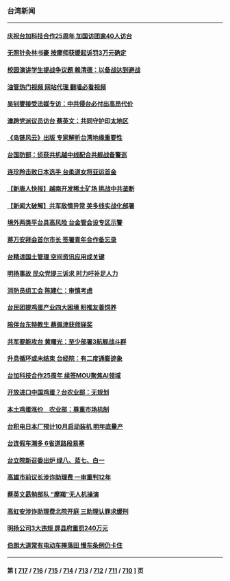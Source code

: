 ### 台湾新闻
---
#### [庆祝台加科技合作25周年 加国访团逾40人访台](../../pages/ncid1349361/n14081461.md?09262045) 
#### [无照针灸林书豪 按摩师获缓起诉罚3万元确定](../../pages/ncid1349361/n14081516.md?09262045) 
#### [校园演讲学生提战争议题 赖清德：以备战达到避战](../../pages/ncid1349361/n14081462.md?09262045) 
#### [油管热门视频 网站代理 翻墙必看视频](http://138.2.39.72:81/youtube.html?epic-marker?09262045)
#### [吴钊燮接受法媒专访：中共侵台必付出高昂代价](../../pages/ncid1349361/n14081396.md?09262045) 
#### [澳跨党派议员访台 蔡英文：共同守护印太地区](../../pages/ncid1349361/n14081372.md?09262045) 
#### [《岛链风云》出版 专家解析台湾地缘重要性](../../pages/ncid1349361/n14080959.md?09262045) 
#### [台国防部：侦获共机越中线配合共舰战备警巡](../../pages/ncid1349361/n14081358.md?09262045) 
#### [连珍羚击败日本选手 台柔道女将亚运首金](../../pages/ncid1349361/n14080873.md?09262045) 
#### [【新唐人快报】越南开发稀土矿场 挑战中共垄断](../../pages/ncid1349361/n14081138.md?09262045) 
#### [【新闻大破解】共军敌情异常 美多线实战化部署](../../pages/ncid1349361/n14081019.md?09262045) 
#### [境外两类平台具高风险 台金管会设专区示警](../../pages/ncid1349361/n14080951.md?09262045) 
#### [蒋万安拜会首尔市长 签署青年合作备忘录](../../pages/ncid1349361/n14080922.md?09262045) 
#### [台精进国土管理 空间资讯应用成关键](../../pages/ncid1349361/n14080963.md?09262045) 
#### [明扬事故 民众党提三诉求 时力吁补足人力](../../pages/ncid1349361/n14080924.md?09262045) 
#### [消防员组工会 陈建仁：审慎考虑](../../pages/ncid1349361/n14080915.md?09262045) 
#### [台民团提鸡蛋产业四大困境 盼推友善饲养](../../pages/ncid1349361/n14080913.md?09262045) 
#### [陪伴台东特教生 蔡佩津获师铎奖](../../pages/ncid1349361/n14080927.md?09262045) 
#### [共军要能攻台 黄曙光：至少部署3航舰战斗群](../../pages/ncid1349361/n14080918.md?09262045) 
#### [升息循环或未结束 台经院：有二度通膨迹象](../../pages/ncid1349361/n14080910.md?09262045) 
#### [台加科技合作25周年 续签MOU聚焦AI领域](../../pages/ncid1349361/n14080952.md?09262045) 
#### [开放进口中国鸡蛋？台农业部：无规划](../../pages/ncid1349361/n14080921.md?09262045) 
#### [本土鸡蛋涨价　农业部：尊重市场机制](../../pages/ncid1349361/n14080930.md?09262045) 
#### [台积电日本厂预计10月启动装机 明年底量产](../../pages/ncid1349361/n14080920.md?09262045) 
#### [台连假车潮多 6省道路段易塞](../../pages/ncid1349361/n14080934.md?09262045) 
#### [台立院新召委出炉 绿八、蓝七、白一](../../pages/ncid1349361/n14080885.md?09262045) 
#### [高雄市前议长涉诈助理费 一审重判12年](../../pages/ncid1349361/n14080883.md?09262045) 
#### [蔡英文勗勉部队 “摩羯”无人机操演](../../pages/ncid1349361/n14080884.md?09262045) 
#### [高虹安涉诈助理费北院开庭 三助理认罪求缓刑](../../pages/ncid1349361/n14080876.md?09262045) 
#### [明扬公司3大违规   屏县府重罚240万元](../../pages/ncid1349361/n14080743.md?09262045) 
#### [伯朗大道常有电动车摔落田 慢车条例仍卡住](../../pages/ncid1349361/n14080806.md?09262045) 

---
#### 第 [ [717](./717.md?09262045) / [716](./716.md?09262045) / [715](./715.md?09262045) / [714](./714.md?09262045) / [713](./713.md?09262045) / [712](./712.md?09262045) / [711](./711.md?09262045) / [710](./710.md?09262045) ] 页
